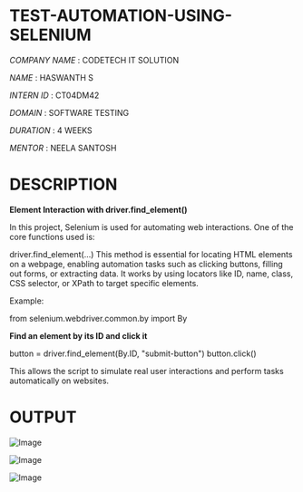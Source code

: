 # TEST-AUTOMATION-USING-SELENIUM
*COMPANY NAME* : CODETECH IT SOLUTION

*NAME*         : HASWANTH S

*INTERN ID*    : CT04DM42

*DOMAIN*       : SOFTWARE TESTING

*DURATION*     : 4 WEEKS

*MENTOR*       : NEELA SANTOSH

# DESCRIPTION

**Element Interaction with driver.find_element()**

In this project, Selenium is used for automating web interactions. One of the core functions used is:

driver.find_element(...)
This method is essential for locating HTML elements on a webpage, enabling automation tasks such as clicking buttons, filling out forms, or extracting data. It works by using locators like ID, name, class, CSS selector, or XPath to target specific elements.

Example:

from selenium.webdriver.common.by import By

**Find an element by its ID and click it**

button = driver.find_element(By.ID, "submit-button")
button.click()

This allows the script to simulate real user interactions and perform tasks automatically on websites.



# OUTPUT

![Image](https://github.com/user-attachments/assets/f0c7b507-b9bc-4f03-97e4-226b0cd6a50e)

![Image](https://github.com/user-attachments/assets/021efd36-f345-4878-8408-82a0a5d51348)

![Image](https://github.com/user-attachments/assets/3065ed73-c4e2-4c6c-bef4-a829e314994b)





